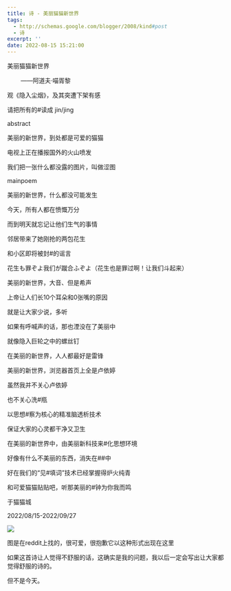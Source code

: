 ```yaml
---
title: 诗 - 美丽猫猫新世界
tags:
  - http://schemas.google.com/blogger/2008/kind#post
  - 诗
excerpt: ''
date: 2022-08-15 15:21:00
---
```


<!-- more -->
美丽猫猫新世界

        ——阿道夫·喵胥黎

  

观《隐入尘烟》，及其突遭下架有感

请把所有的#读成 jin/jing

  

abstract

美丽的新世界，到处都是可爱的猫猫

电视上正在播报国外的火山喷发

我们把一张什么都没露的图片，叫做涩图

  

mainpoem

美丽的新世界，什么都没可能发生

今天，所有人都在愤慨万分

而到明天就忘记让他们生气的事情

  

邻居带来了她刚抢的两包花生

和小区即将被封#的谣言

花生も罪ぞよ我们が蹴合ふぞよ（花生也是罪过啊！让我们斗起来）

  

美丽的新世界，大音、但是希声

上帝让人们长10个耳朵和0张嘴的原因

就是让大家少说，多听

  

如果有呼喊声的话，那也湮没在了美丽中

就像隐入巨轮之中的螺丝钉

在美丽的新世界，人人都最好是雷锋

  

美丽的新世界，浏览器首页上全是卢依婷

虽然我并不关心卢依婷

也不关心洗#瓶

  

以思想#察为核心的精准脑透析技术

保证大家的心灵都干净又卫生

在美丽的新世界中，由美丽新科技来#化思想环境

  

好像有什么不美丽的东西，消失在##中

好在我们的“见#填词”技术已经掌握得炉火纯青

和可爱猫猫贴贴吧，听那美丽的#钟为你我而鸣

  

于猫猫城

2022/08/15-2022/09/27

[![](https://blogger.googleusercontent.com/img/a/AVvXsEgM3z8Frb8U1xvh5NqHvQAsjmSwtx2hEnCMKdGEfkUJTvAjiM3ArfeVAfsin4aNHsC5bwTj08KvjQ2ejWgc41cIbAIdeyXl69o9_95v8kUqxcnjI9TS-TnLq_qaA7wy7EbJzWiDWDWM4Nakl_r9OcLGMah8f1gEfR2R85g2Dn0XqR7qtF_RcS2f6KMJ)](https://blogger.googleusercontent.com/img/a/AVvXsEgM3z8Frb8U1xvh5NqHvQAsjmSwtx2hEnCMKdGEfkUJTvAjiM3ArfeVAfsin4aNHsC5bwTj08KvjQ2ejWgc41cIbAIdeyXl69o9_95v8kUqxcnjI9TS-TnLq_qaA7wy7EbJzWiDWDWM4Nakl_r9OcLGMah8f1gEfR2R85g2Dn0XqR7qtF_RcS2f6KMJ)

  
  

  

  

  

  

  

  

  

  

  

图是在reddit上找的，很可爱，很抱歉它以这种形式出现在这里

如果这首诗让人觉得不舒服的话，这确实是我的问题，我以后一定会写出让大家都觉得舒服的诗的。

但不是今天。
